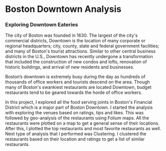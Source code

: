 # Boston Downtown Analysis

### Exploring Downtown Eateries

The city of Boston was founded in 1630. The largest of the city's commercial districts, Downtown is the location of many corporate or regional headquarters; city, county, state and federal government facilities; and many of Boston's tourist attractions. Similar to other central business districts in the U.S., Downtown has recently undergone a transformation that included the construction of new condos and lofts, renovation of historic buildings, and arrival of new residents and businesses.

Boston’s downtown is extremely busy during the day as hundreds of thousands of office workers and tourists descend on the area. Though many of Boston's swankiest restaurants are located Downtown, budget restaurants tend to be geared towards the horde of office workers.

In this project, I explored all the food serving joints in Boston's Financial District which is a major part of Boston Downtown. I started the analysis with exploring the venues based on ratings, tips and likes. This was followed by geo-analysis of the restaurants using Folium maps. All the restaurants were plotted on a map to get a general sense of their locations. After this, I plotted the top restaurants and most favorite restaurants as well. Next type of analysis that I performed was Clustering. I clustered the restaurants based on their location and ratings to get a list of similar restaurants.
